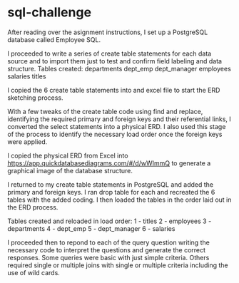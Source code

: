 # sql-challenge

After reading over the asignment instructions, I set up a PostgreSQL database called Employee SQL. 

I proceeded to write a series of create table statements for each data source and to import them just to test and confirm field labeling and data structure. 
Tables created:
departments
dept_emp
dept_manager
employees
salaries
titles

I copied the 6 create table statements into and excel file to start the ERD sketching process. 

With a few tweaks of the create table code using find and replace, identifying the required primary and foreign keys and their referential links, I converted the select statements into a physical ERD. I also used this stage of the process to identify the necessary load order once the foreign keys were applied.

I copied the physical ERD from Excel into https://app.quickdatabasediagrams.com/#/d/wWImmQ to generate a graphical image of the database structure. 

I returned to my create table statements in PostgreSQL and added the primary and foreign keys. I ran drop table for each and recreated the 6 tables with the added coding. I then loaded the tables in the order laid out in the ERD process.

Tables created and reloaded in load order:
1 - titles
2 - employees
3 - departments
4 - dept_emp
5 - dept_manager
6 - salaries

I proceeded then to repond to each of the query question writing the necessary code to interpret the questions and generate the correct responses. Some queries were basic with just simple criteria. Others required single or multiple joins with single or multiple criteria including the use of wild cards. 
